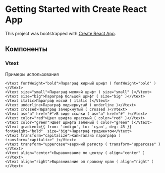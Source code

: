 # Getting Started with Create React App

This project was bootstrapped with [Create React App](https://github.com/facebook/create-react-app).

## Компоненты 

###  Vtext

Примеры использования

```<Vtext fontWeight="thin">Параграф тонкий шрифт ( fontWeight="thin" )</Vtext>
<Vtext fontWeight="bold">Параграф жирный шрифт ( fontWeight="bold" )</Vtext>
<Vtext size="small">Параграф мелкий шрифт ( size="small" )</Vtext>
<Vtext size="big">Параграф большой шрифт ( size="big" )</Vtext>
<Vtext italic>Параграф косой ( italic )</Vtext>
<Vtext underline>Параграф подчернутый ( underline )</Vtext>
<Vtext crossed>Параграф зачеркнутый ( crossed )</Vtext>
<Vtext as="a" href="#">В виде ссылки ( as="a" href="#" )</Vtext>
<Vtext color="red">Цвет шрифта крассный ( color="red" )</Vtext>
<Vtext color="green">Цвет шрифта зеленый ( color="green" )</Vtext>
<Vtext gradient={{ from: 'indigo', to: 'cyan', deg: 45 }}  fontWeight="bold"  size="big">Параграф градиентом</Vtext>
<Vtext transform="capitalize">Капиталайз параграфа ( transform="capitalize" )</Vtext>
<Vtext transform="uppercase">верхний регистр ( transform="uppercase" )</Vtext>
<Vtext align="center">Выравнивание по центру ( align="center" )</Vtext>
<Vtext align="right">Выравнивание оп правому краю ( align="right" )</Vtext>
```

